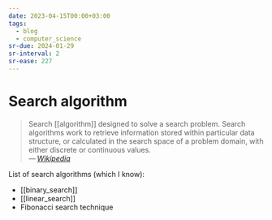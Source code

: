 ```yaml
---
date: 2023-04-15T00:00+03:00
tags:
  - blog
  - computer_science
sr-due: 2024-01-29
sr-interval: 2
sr-ease: 227
---
```


# Search algorithm

> Search [[algorithm]] designed to solve a search problem. Search algorithms
> work to retrieve information stored within particular data structure, or
> calculated in the search space of a problem domain, with either discrete or
> continuous values.\
> — <cite>[Wikipedia](https://en.wikipedia.org/wiki/Search_algorithm)</cite>

List of search algorithms (which I know):

- [[binary_search]]
- [[linear_search]]
- Fibonacci search technique
